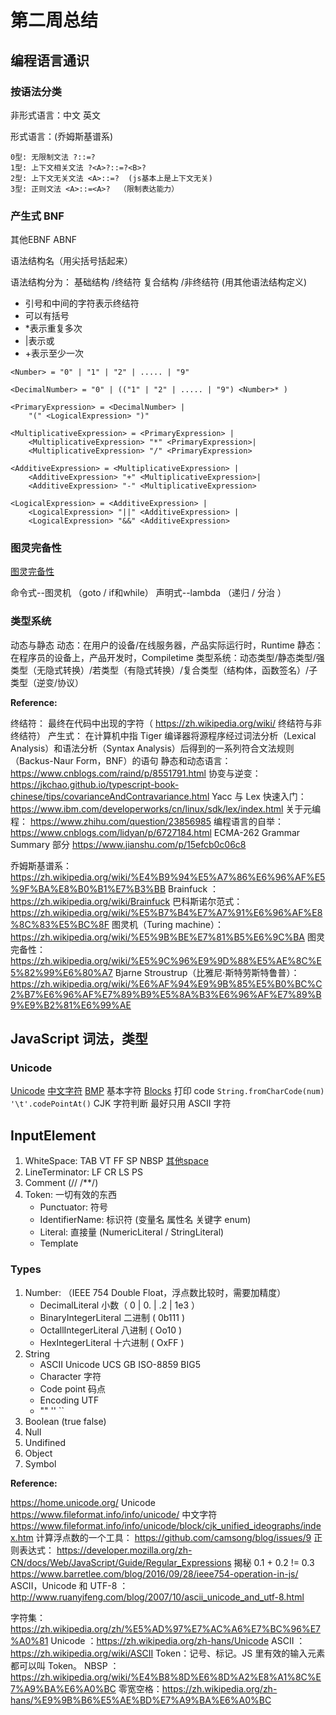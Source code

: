 # 第二周总结

## 编程语言通识

### 按语法分类

非形式语言：中文 英文

形式语言：(乔姆斯基谱系)
```
0型: 无限制文法 ?::=?
1型: 上下文相关文法 ?<A>?::=?<B>?
2型: 上下文无关文法 <A>::=?  (js基本上是上下文无关)
3型: 正则文法 <A>::=<A>?  （限制表达能力）
```

### 产生式 BNF

其他EBNF ABNF

语法结构名（用尖括号括起来）

语法结构分为： 
    基础结构 /终结符
    复合结构 /非终结符 (用其他语法结构定义)

* 引号和中间的字符表示终结符
* 可以有括号 
* *表示重复多次
* |表示或
* +表示至少一次

```
<Number> = "0" | "1" | "2" | ..... | "9"

<DecimalNumber> = "0" | (("1" | "2" | ..... | "9") <Number>* )

<PrimaryExpression> = <DecimalNumber> |
    "(" <LogicalExpression> ")"

<MultiplicativeExpression> = <PrimaryExpression> | 
    <MultiplicativeExpression> "*" <PrimaryExpression>| 
    <MultiplicativeExpression> "/" <PrimaryExpression>

<AdditiveExpression> = <MultiplicativeExpression> | 
    <AdditiveExpression> "+" <MultiplicativeExpression>| 
    <AdditiveExpression> "-" <MultiplicativeExpression>

<LogicalExpression> = <AdditiveExpression> | 
    <LogicalExpression> "||" <AdditiveExpression> | 
    <LogicalExpression> "&&" <AdditiveExpression>
```

### 图灵完备性

[图灵完备性](https://zh.wikipedia.org/wiki/%E5%9C%96%E9%9D%88%E5%AE%8C%E5%82%99%E6%80%A7)

命令式--图灵机 （goto / if和while）
声明式--lambda （递归 / 分治 ）

### 类型系统

动态与静态
动态：在用户的设备/在线服务器，产品实际运行时，Runtime
静态：在程序员的设备上，产品开发时，Compiletime
类型系统：动态类型/静态类型/强类型（无隐式转换）/若类型（有隐式转换）/复合类型（结构体，函数签名）/子类型（逆变/协议）


**Reference:**

终结符： 最终在代码中出现的字符（ https://zh.wikipedia.org/wiki/ 终结符与非终结符）
产生式： 在计算机中指 Tiger 编译器将源程序经过词法分析（Lexical Analysis）和语法分析（Syntax Analysis）后得到的一系列符合文法规则（Backus-Naur Form，BNF）的语句
静态和动态语言： https://www.cnblogs.com/raind/p/8551791.html
协变与逆变： https://jkchao.github.io/typescript-book-chinese/tips/covarianceAndContravariance.html
Yacc 与 Lex 快速入门： https://www.ibm.com/developerworks/cn/linux/sdk/lex/index.html
关于元编程： https://www.zhihu.com/question/23856985
编程语言的自举： https://www.cnblogs.com/lidyan/p/6727184.html
ECMA-262 Grammar Summary 部分
https://www.jianshu.com/p/15efcb0c06c8

乔姆斯基谱系：https://zh.wikipedia.org/wiki/%E4%B9%94%E5%A7%86%E6%96%AF%E5%9F%BA%E8%B0%B1%E7%B3%BB
Brainfuck ：https://zh.wikipedia.org/wiki/Brainfuck
巴科斯诺尔范式：https://zh.wikipedia.org/wiki/%E5%B7%B4%E7%A7%91%E6%96%AF%E8%8C%83%E5%BC%8F
图灵机（Turing machine）：https://zh.wikipedia.org/wiki/%E5%9B%BE%E7%81%B5%E6%9C%BA
图灵完备性：https://zh.wikipedia.org/wiki/%E5%9C%96%E9%9D%88%E5%AE%8C%E5%82%99%E6%80%A7
Bjarne Stroustrup（比雅尼·斯特劳斯特鲁普）：https://zh.wikipedia.org/wiki/%E6%AF%94%E9%9B%85%E5%B0%BC%C2%B7%E6%96%AF%E7%89%B9%E5%8A%B3%E6%96%AF%E7%89%B9%E9%B2%81%E6%99%AE

## JavaScript 词法，类型

### Unicode

[Unicode](https://www.fileformat.info/info/unicode/)
[中文字符](https://www.fileformat.info/info/unicode/block/cjk_unified_ideographs/index.htm)
[BMP](https://zh.wikipedia.org/wiki/Unicode字符平面映射) 基本字符
[Blocks](https://www.fileformat.info/info/unicode/block/index.htm)
打印 code  `String.fromCharCode(num)` `'\t'.codePointAt()` 
CJK 字符判断
最好只用 ASCII 字符

## InputElement

1. WhiteSpace: TAB VT FF SP NBSP [其他space](https://www.fileformat.info/info/unicode/category/Zs/list.htm)    
2. LineTerminator: LF CR LS PS
3. Comment (// /**/)
4. Token: 一切有效的东西
    * Punctuator: 符号
    * IdentifierName: 标识符 (变量名 属性名 关键字 enum)
    * Literal: 直接量 (NumericLiteral / StringLiteral)
    * Template

### Types

1. Number: （IEEE 754 Double Float，浮点数比较时，需要加精度）
   * DecimalLiteral 小数（ 0 | 0. | .2 | 1e3 ）
   * BinaryIntegerLiteral 二进制 ( 0b111 )
   * OctallIntegerLiteral 八进制 ( Oo10 )
   * HexIntegerLiteral 十六进制 ( OxFF )
2. String
   * ASCII Unicode UCS GB ISO-8859 BIG5
   * Character 字符
   * Code point 码点
   * Encoding UTF
   * "" '' ``
3. Boolean (true false)
4. Null 
5. Undifined
6. Object
7. Symbol

**Reference:**

https://home.unicode.org/
Unicode https://www.fileformat.info/info/unicode/
中文字符 https://www.fileformat.info/info/unicode/block/cjk_unified_ideographs/index.htm
计算浮点数的一个工具： https://github.com/camsong/blog/issues/9
正则表达式： https://developer.mozilla.org/zh-CN/docs/Web/JavaScript/Guide/Regular_Expressions
揭秘 0.1 + 0.2 != 0.3 https://www.barretlee.com/blog/2016/09/28/ieee754-operation-in-js/
ASCII，Unicode 和 UTF-8 ： http://www.ruanyifeng.com/blog/2007/10/ascii_unicode_and_utf-8.html

字符集：https://zh.wikipedia.org/zh/%E5%AD%97%E7%AC%A6%E7%BC%96%E7%A0%81
Unicode ：https://zh.wikipedia.org/zh-hans/Unicode
ASCII ：https://zh.wikipedia.org/wiki/ASCII
Token：记号、标记。JS 里有效的输入元素都可以叫 Token。
NBSP ：https://zh.wikipedia.org/wiki/%E4%B8%8D%E6%8D%A2%E8%A1%8C%E7%A9%BA%E6%A0%BC
零宽空格：https://zh.wikipedia.org/zh-hans/%E9%9B%B6%E5%AE%BD%E7%A9%BA%E6%A0%BC



